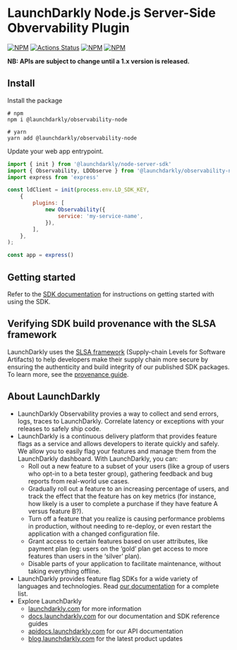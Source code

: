 # LaunchDarkly Node.js Server-Side Obvervability Plugin

[![NPM][o11y-sdk-npm-badge]][o11y-sdk-npm-link]
[![Actions Status][o11y-sdk-ci-badge]][o11y-sdk-ci]
[![NPM][o11y-sdk-dm-badge]][o11y-sdk-npm-link]
[![NPM][o11y-sdk-dt-badge]][o11y-sdk-npm-link]

**NB: APIs are subject to change until a 1.x version is released.**

## Install

Install the package
```shell
# npm
npm i @launchdarkly/observability-node

# yarn
yarn add @launchdarkly/observability-node
```

Update your web app entrypoint.
```javascript
import { init } from '@launchdarkly/node-server-sdk'
import { Observability, LDObserve } from '@launchdarkly/observability-node'
import express from 'express'

const ldClient = init(process.env.LD_SDK_KEY,
    {
        plugins: [
            new Observability({
                service: 'my-service-name',
            }),
        ],
    },
);

const app = express()
```

## Getting started

Refer to the [SDK documentation](https://launchdarkly.com/docs/sdk/server-side/node-js#get-started) for instructions on getting started with using the SDK.

## Verifying SDK build provenance with the SLSA framework

LaunchDarkly uses the [SLSA framework](https://slsa.dev/spec/v1.0/about) (Supply-chain Levels for Software Artifacts) to help developers make their supply chain more secure by ensuring the authenticity and build integrity of our published SDK packages. To learn more, see the [provenance guide](PROVENANCE.md).

## About LaunchDarkly

- LaunchDarkly Observability provies a way to collect and send errors, logs, traces to LaunchDarkly. Correlate latency or exceptions with your releases to safely ship code.
- LaunchDarkly is a continuous delivery platform that provides feature flags as a service and allows developers to iterate quickly and safely. We allow you to easily flag your features and manage them from the LaunchDarkly dashboard. With LaunchDarkly, you can:
    - Roll out a new feature to a subset of your users (like a group of users who opt-in to a beta tester group), gathering feedback and bug reports from real-world use cases.
    - Gradually roll out a feature to an increasing percentage of users, and track the effect that the feature has on key metrics (for instance, how likely is a user to complete a purchase if they have feature A versus feature B?).
    - Turn off a feature that you realize is causing performance problems in production, without needing to re-deploy, or even restart the application with a changed configuration file.
    - Grant access to certain features based on user attributes, like payment plan (eg: users on the ‘gold’ plan get access to more features than users in the ‘silver’ plan).
    - Disable parts of your application to facilitate maintenance, without taking everything offline.
- LaunchDarkly provides feature flag SDKs for a wide variety of languages and technologies. Read [our documentation](https://docs.launchdarkly.com/sdk) for a complete list.
- Explore LaunchDarkly
    - [launchdarkly.com](https://www.launchdarkly.com/ 'LaunchDarkly Main Website') for more information
    - [docs.launchdarkly.com](https://docs.launchdarkly.com/ 'LaunchDarkly Documentation') for our documentation and SDK reference guides
    - [apidocs.launchdarkly.com](https://apidocs.launchdarkly.com/ 'LaunchDarkly API Documentation') for our API documentation
    - [blog.launchdarkly.com](https://blog.launchdarkly.com/ 'LaunchDarkly Blog Documentation') for the latest product updates

[o11y-sdk-ci-badge]: https://github.com/launchdarkly/observability-sdk/actions/workflows/turbo.yml/badge.svg
[o11y-sdk-ci]: https://github.com/launchdarkly/observability-sdk/actions/workflows/turbo.yml
[o11y-sdk-npm-badge]: https://img.shields.io/npm/v/@launchdarkly/observability-node.svg?style=flat-square
[o11y-sdk-npm-link]: https://www.npmjs.com/package/@launchdarkly/observability-node
[o11y-sdk-dm-badge]: https://img.shields.io/npm/dm/@launchdarkly/observability-node.svg?style=flat-square
[o11y-sdk-dt-badge]: https://img.shields.io/npm/dt/@launchdarkly/observability-node.svg?style=flat-square
